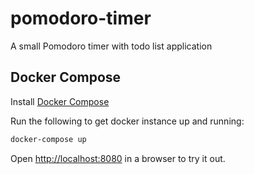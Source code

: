# pomodoro-timer
A small Pomodoro timer with todo list application

## Docker Compose

Install [Docker Compose](https://docs.docker.com/compose/)

Run the following to get docker instance up and running:
```bash
docker-compose up
``` 

Open <http://localhost:8080> in a browser to try it out.
